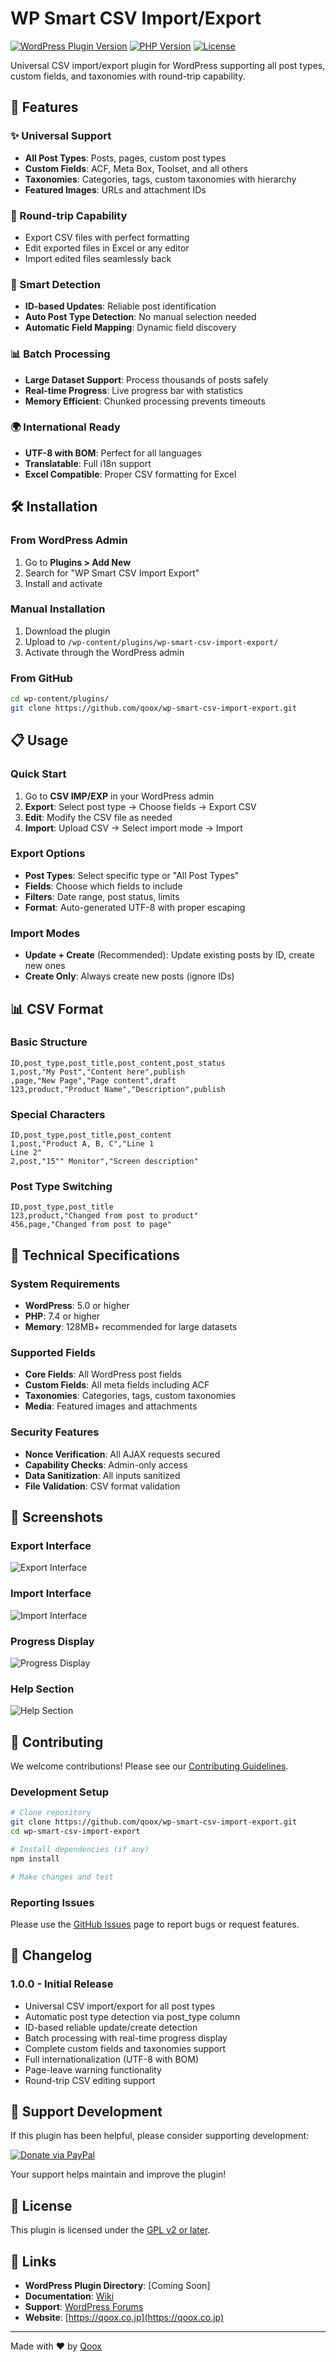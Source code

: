 # WP Smart CSV Import/Export

[![WordPress Plugin Version](https://img.shields.io/badge/WordPress-5.0%2B-blue.svg)](https://wordpress.org/)
[![PHP Version](https://img.shields.io/badge/PHP-7.4%2B-purple.svg)](https://php.net/)
[![License](https://img.shields.io/badge/License-GPL%20v2%2B-green.svg)](https://www.gnu.org/licenses/gpl-2.0.html)

Universal CSV import/export plugin for WordPress supporting all post types, custom fields, and taxonomies with round-trip capability.

## 🚀 Features

### ✨ Universal Support
- **All Post Types**: Posts, pages, custom post types
- **Custom Fields**: ACF, Meta Box, Toolset, and all others
- **Taxonomies**: Categories, tags, custom taxonomies with hierarchy
- **Featured Images**: URLs and attachment IDs

### 🔄 Round-trip Capability
- Export CSV files with perfect formatting
- Edit exported files in Excel or any editor
- Import edited files seamlessly back

### 🎯 Smart Detection
- **ID-based Updates**: Reliable post identification
- **Auto Post Type Detection**: No manual selection needed
- **Automatic Field Mapping**: Dynamic field discovery

### 📊 Batch Processing
- **Large Dataset Support**: Process thousands of posts safely
- **Real-time Progress**: Live progress bar with statistics
- **Memory Efficient**: Chunked processing prevents timeouts

### 🌍 International Ready
- **UTF-8 with BOM**: Perfect for all languages
- **Translatable**: Full i18n support
- **Excel Compatible**: Proper CSV formatting for Excel

## 🛠 Installation

### From WordPress Admin
1. Go to **Plugins > Add New**
2. Search for "WP Smart CSV Import Export"
3. Install and activate

### Manual Installation
1. Download the plugin
2. Upload to `/wp-content/plugins/wp-smart-csv-import-export/`
3. Activate through the WordPress admin

### From GitHub
```bash
cd wp-content/plugins/
git clone https://github.com/qoox/wp-smart-csv-import-export.git
```

## 📋 Usage

### Quick Start
1. Go to **CSV IMP/EXP** in your WordPress admin
2. **Export**: Select post type → Choose fields → Export CSV
3. **Edit**: Modify the CSV file as needed
4. **Import**: Upload CSV → Select import mode → Import

### Export Options
- **Post Types**: Select specific type or "All Post Types"
- **Fields**: Choose which fields to include
- **Filters**: Date range, post status, limits
- **Format**: Auto-generated UTF-8 with proper escaping

### Import Modes
- **Update + Create** (Recommended): Update existing posts by ID, create new ones
- **Create Only**: Always create new posts (ignore IDs)

## 📊 CSV Format

### Basic Structure
```csv
ID,post_type,post_title,post_content,post_status
1,post,"My Post","Content here",publish
,page,"New Page","Page content",draft
123,product,"Product Name","Description",publish
```

### Special Characters
```csv
ID,post_type,post_title,post_content
1,post,"Product A, B, C","Line 1
Line 2"
2,post,"15"" Monitor","Screen description"
```

### Post Type Switching
```csv
ID,post_type,post_title
123,product,"Changed from post to product"
456,page,"Changed from post to page"
```

## 🔧 Technical Specifications

### System Requirements
- **WordPress**: 5.0 or higher
- **PHP**: 7.4 or higher
- **Memory**: 128MB+ recommended for large datasets

### Supported Fields
- **Core Fields**: All WordPress post fields
- **Custom Fields**: All meta fields including ACF
- **Taxonomies**: Categories, tags, custom taxonomies
- **Media**: Featured images and attachments

### Security Features
- **Nonce Verification**: All AJAX requests secured
- **Capability Checks**: Admin-only access
- **Data Sanitization**: All inputs sanitized
- **File Validation**: CSV format validation

## 🎨 Screenshots

### Export Interface
![Export Interface](assets/screenshot-1.png)

### Import Interface  
![Import Interface](assets/screenshot-2.png)

### Progress Display
![Progress Display](assets/screenshot-3.png)

### Help Section
![Help Section](assets/screenshot-4.png)

## 🤝 Contributing

We welcome contributions! Please see our [Contributing Guidelines](CONTRIBUTING.md).

### Development Setup
```bash
# Clone repository
git clone https://github.com/qoox/wp-smart-csv-import-export.git
cd wp-smart-csv-import-export

# Install dependencies (if any)
npm install

# Make changes and test
```

### Reporting Issues
Please use the [GitHub Issues](https://github.com/qoox/wp-smart-csv-import-export/issues) page to report bugs or request features.

## 📝 Changelog

### 1.0.0 - Initial Release
- Universal CSV import/export for all post types
- Automatic post type detection via post_type column
- ID-based reliable update/create detection
- Batch processing with real-time progress display
- Complete custom fields and taxonomies support
- Full internationalization (UTF-8 with BOM)
- Page-leave warning functionality
- Round-trip CSV editing support

## 💝 Support Development

If this plugin has been helpful, please consider supporting development:

[![Donate via PayPal](https://img.shields.io/badge/Donate-PayPal-blue.svg)](https://www.paypal.com/ncp/payment/JKL3WTQLH5NXA)

Your support helps maintain and improve the plugin!

## 📄 License

This plugin is licensed under the [GPL v2 or later](https://www.gnu.org/licenses/gpl-2.0.html).

## 🔗 Links

- **WordPress Plugin Directory**: [Coming Soon]
- **Documentation**: [Wiki](https://github.com/qoox/wp-smart-csv-import-export/wiki)
- **Support**: [WordPress Forums](https://wordpress.org/support/plugin/wp-smart-csv-import-export/)
- **Website**: [https://qoox.co.jp](https://qoox.co.jp)

---

Made with ❤️ by [Qoox](https://qoox.co.jp)